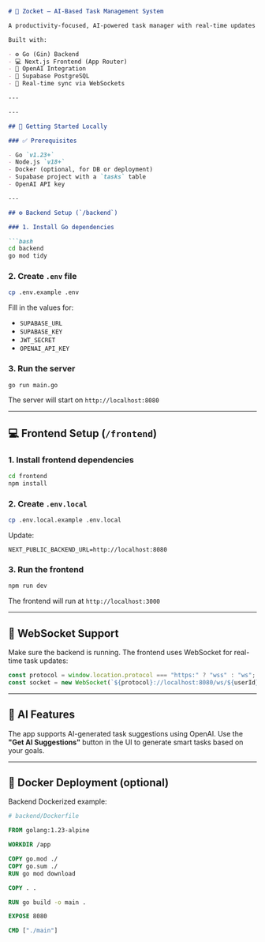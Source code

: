 ```markdown
# 🧠 Zocket – AI-Based Task Management System

A productivity-focused, AI-powered task manager with real-time updates using WebSockets.

Built with:

- ⚙️ Go (Gin) Backend
- 💻 Next.js Frontend (App Router)
- 🧠 OpenAI Integration
- 💾 Supabase PostgreSQL
- 🔄 Real-time sync via WebSockets

---

---

## 🚀 Getting Started Locally

### ✅ Prerequisites

- Go `v1.23+`
- Node.js `v18+`
- Docker (optional, for DB or deployment)
- Supabase project with a `tasks` table
- OpenAI API key

---

## ⚙️ Backend Setup (`/backend`)

### 1. Install Go dependencies

```bash
cd backend
go mod tidy
```

### 2. Create `.env` file

```bash
cp .env.example .env
```

Fill in the values for:

- `SUPABASE_URL`
- `SUPABASE_KEY`
- `JWT_SECRET`
- `OPENAI_API_KEY`

### 3. Run the server

```bash
go run main.go
```

The server will start on `http://localhost:8080`

---

## 💻 Frontend Setup (`/frontend`)

### 1. Install frontend dependencies

```bash
cd frontend
npm install
```

### 2. Create `.env.local`

```bash
cp .env.local.example .env.local
```

Update:

```
NEXT_PUBLIC_BACKEND_URL=http://localhost:8080
```

### 3. Run the frontend

```bash
npm run dev
```

The frontend will run at `http://localhost:3000`

---

## 🔄 WebSocket Support

Make sure the backend is running. The frontend uses WebSocket for real-time task updates:

```ts
const protocol = window.location.protocol === "https:" ? "wss" : "ws";
const socket = new WebSocket(`${protocol}://localhost:8080/ws/${userId}`);
```

---

## 🧠 AI Features

The app supports AI-generated task suggestions using OpenAI. Use the **"Get AI Suggestions"** button in the UI to generate smart tasks based on your goals.

---

## 🐳 Docker Deployment (optional)

Backend Dockerized example:

```Dockerfile
# backend/Dockerfile

FROM golang:1.23-alpine

WORKDIR /app

COPY go.mod ./
COPY go.sum ./
RUN go mod download

COPY . .

RUN go build -o main .

EXPOSE 8080

CMD ["./main"]
```

